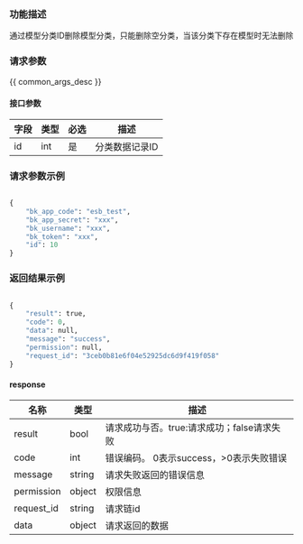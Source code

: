 ### 功能描述

通过模型分类ID删除模型分类，只能删除空分类，当该分类下存在模型时无法删除

### 请求参数

{{ common_args_desc }}

#### 接口参数

| 字段                |  类型       | 必选   |  描述                            |
|---------------------|-------------|--------|----------------------------------|
|id     | int         | 是     | 分类数据记录ID                   |


### 请求参数示例

```python

{
    "bk_app_code": "esb_test",
    "bk_app_secret": "xxx",
    "bk_username": "xxx",
    "bk_token": "xxx",
    "id": 10
}
```


### 返回结果示例

```python

{
    "result": true,
    "code": 0,
    "data": null,
    "message": "success",
    "permission": null,
    "request_id": "3ceb0b81e6f04e52925dc6d9f419f058"
}
```
#### response

| 名称    | 类型   | 描述                                    |
| ------- | ------ | ------------------------------------- |
| result  | bool   | 请求成功与否。true:请求成功；false请求失败 |
| code    | int    | 错误编码。 0表示success，>0表示失败错误    |
| message | string | 请求失败返回的错误信息                    |
| permission    | object | 权限信息    |
| request_id    | string | 请求链id    |
| data    | object | 请求返回的数据                           |
